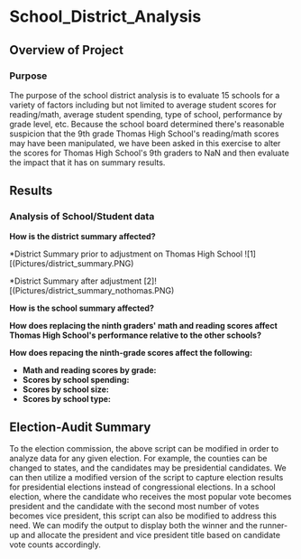 # School_District_Analysis

## Overview of Project

### Purpose
The purpose of the school district analysis is to evaluate 15 schools for a variety of factors including but not limited to average student scores for reading/math, average student spending, type of school, performance by grade level, etc. Because the school board determined there's reasonable suspicion that the 9th grade Thomas High School's reading/math scores may have been manipulated, we have been asked in this exercise to alter the scores for Thomas High School's 9th graders to NaN and then evaluate the impact that it has on summary results. 

## Results

### Analysis of School/Student data

**How is the district summary affected?**

*District Summary prior to adjustment on Thomas High School
![1][(Pictures/district_summary.PNG) 

*District Summary after adjustment
[2]![(Pictures/district_summary_nothomas.PNG) 

**How is the school summary affected?**

**How does replacing the ninth graders' math and reading scores affect Thomas High School's performance relative to the other schools?** 

**How does repacing the ninth-grade scores affect the following:**

  - **Math and reading scores by grade:** 
  - **Scores by school spending:**
  - **Scores by school size:**
  - **Scores by school type:**

## Election-Audit Summary

To the election commission, the above script can be modified in order to analyze data for any given election. For example, the counties can be changed to states, and the candidates may be presidential candidates. We can then utilize a modified version of the script to capture election results for presidential elections instead of congressional elections. In a school election, where the candidate who receives the most popular vote becomes president and the candidate with the second most number of votes becomes vice president, this script can also be modified to address this need. We can modify the output to display both the winner and the runner-up and allocate the president and vice president title based on candidate vote counts accordingly. 
